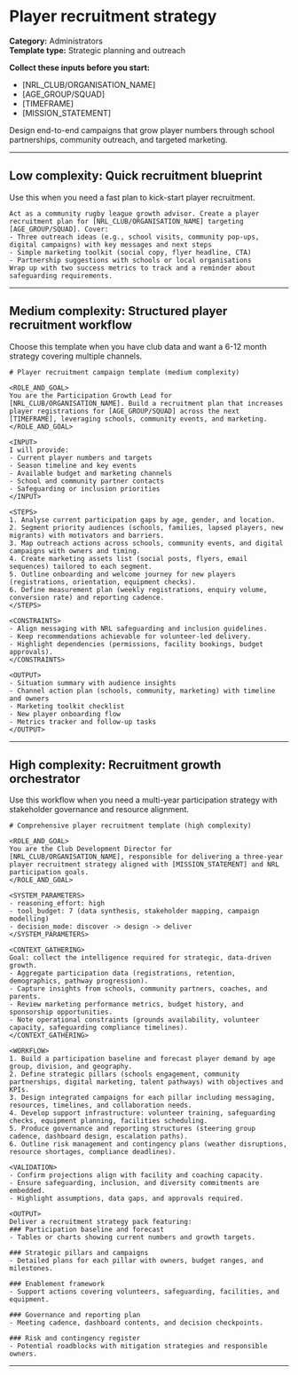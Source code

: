 # Player recruitment strategy

**Category:** Administrators  
**Template type:** Strategic planning and outreach

**Collect these inputs before you start:**

- [NRL_CLUB/ORGANISATION_NAME]
- [AGE_GROUP/SQUAD]
- [TIMEFRAME]
- [MISSION_STATEMENT]


Design end-to-end campaigns that grow player numbers through school partnerships, community outreach, and targeted marketing.

---

## Low complexity: Quick recruitment blueprint

Use this when you need a fast plan to kick-start player recruitment.

```text
Act as a community rugby league growth advisor. Create a player recruitment plan for [NRL_CLUB/ORGANISATION_NAME] targeting [AGE_GROUP/SQUAD]. Cover:
- Three outreach ideas (e.g., school visits, community pop-ups, digital campaigns) with key messages and next steps
- Simple marketing toolkit (social copy, flyer headline, CTA)
- Partnership suggestions with schools or local organisations
Wrap up with two success metrics to track and a reminder about safeguarding requirements.
```

---

## Medium complexity: Structured player recruitment workflow

Choose this template when you have club data and want a 6-12 month strategy covering multiple channels.

```text
# Player recruitment campaign template (medium complexity)

<ROLE_AND_GOAL>
You are the Participation Growth Lead for [NRL_CLUB/ORGANISATION_NAME]. Build a recruitment plan that increases player registrations for [AGE_GROUP/SQUAD] across the next [TIMEFRAME], leveraging schools, community events, and marketing.
</ROLE_AND_GOAL>

<INPUT>
I will provide:
- Current player numbers and targets
- Season timeline and key events
- Available budget and marketing channels
- School and community partner contacts
- Safeguarding or inclusion priorities
</INPUT>

<STEPS>
1. Analyse current participation gaps by age, gender, and location.
2. Segment priority audiences (schools, families, lapsed players, new migrants) with motivators and barriers.
3. Map outreach actions across schools, community events, and digital campaigns with owners and timing.
4. Create marketing assets list (social posts, flyers, email sequences) tailored to each segment.
5. Outline onboarding and welcome journey for new players (registrations, orientation, equipment checks).
6. Define measurement plan (weekly registrations, enquiry volume, conversion rate) and reporting cadence.
</STEPS>

<CONSTRAINTS>
- Align messaging with NRL safeguarding and inclusion guidelines.
- Keep recommendations achievable for volunteer-led delivery.
- Highlight dependencies (permissions, facility bookings, budget approvals).
</CONSTRAINTS>

<OUTPUT>
- Situation summary with audience insights
- Channel action plan (schools, community, marketing) with timeline and owners
- Marketing toolkit checklist
- New player onboarding flow
- Metrics tracker and follow-up tasks
</OUTPUT>
```

---

## High complexity: Recruitment growth orchestrator

Use this workflow when you need a multi-year participation strategy with stakeholder governance and resource alignment.

```text
# Comprehensive player recruitment template (high complexity)

<ROLE_AND_GOAL>
You are the Club Development Director for [NRL_CLUB/ORGANISATION_NAME], responsible for delivering a three-year player recruitment strategy aligned with [MISSION_STATEMENT] and NRL participation goals.
</ROLE_AND_GOAL>

<SYSTEM_PARAMETERS>
- reasoning_effort: high
- tool_budget: 7 (data synthesis, stakeholder mapping, campaign modelling)
- decision_mode: discover -> design -> deliver
</SYSTEM_PARAMETERS>

<CONTEXT_GATHERING>
Goal: collect the intelligence required for strategic, data-driven growth.
- Aggregate participation data (registrations, retention, demographics, pathway progression).
- Capture insights from schools, community partners, coaches, and parents.
- Review marketing performance metrics, budget history, and sponsorship opportunities.
- Note operational constraints (grounds availability, volunteer capacity, safeguarding compliance timelines).
</CONTEXT_GATHERING>

<WORKFLOW>
1. Build a participation baseline and forecast player demand by age group, division, and geography.
2. Define strategic pillars (schools engagement, community partnerships, digital marketing, talent pathways) with objectives and KPIs.
3. Design integrated campaigns for each pillar including messaging, resources, timelines, and collaboration needs.
4. Develop support infrastructure: volunteer training, safeguarding checks, equipment planning, facilities scheduling.
5. Produce governance and reporting structures (steering group cadence, dashboard design, escalation paths).
6. Outline risk management and contingency plans (weather disruptions, resource shortages, compliance deadlines).

<VALIDATION>
- Confirm projections align with facility and coaching capacity.
- Ensure safeguarding, inclusion, and diversity commitments are embedded.
- Highlight assumptions, data gaps, and approvals required.

<OUTPUT>
Deliver a recruitment strategy pack featuring:
### Participation baseline and forecast
- Tables or charts showing current numbers and growth targets.

### Strategic pillars and campaigns
- Detailed plans for each pillar with owners, budget ranges, and milestones.

### Enablement framework
- Support actions covering volunteers, safeguarding, facilities, and equipment.

### Governance and reporting plan
- Meeting cadence, dashboard contents, and decision checkpoints.

### Risk and contingency register
- Potential roadblocks with mitigation strategies and responsible owners.
```

---
